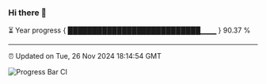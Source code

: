 ### Hi there 👋

⏳ Year progress { ███████████████████████████▁▁▁ } 90.37 %

---

⏰ Updated on Tue, 26 Nov 2024 18:14:54 GMT

![Progress Bar CI](https://github.com/Shyam-Makwana/GitHub-Actions-Demo/workflows/Progress%20Bar%20CI/badge.svg)
